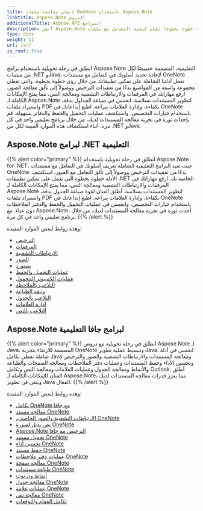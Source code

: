 ```yaml
---
title: إتقان معالجة ملفات OneNote باستخدام Aspose.Note
linktitle: Aspose.Note الدروس
additionalTitle: Aspose API المراجع
description: أتقن Aspose.Note مع البرامج التعليمية خطوة بخطوة! تعلم كيفية التعامل مع ملفات OneNote برمجياً لمعالجة المستندات بكفاءة.
type: docs
weight: 11
url: /ar/
is_root: true
---
```


انطلق في رحلة تحويلية باستخدام برامج Aspose.Note التعليمية، المصممة خصيصًا لكل من منصات .NET وJava، لإعادة تحديد أسلوبك في التعامل مع مستندات OneNote. تعمل أدلتنا الشاملة على تمكين تطبيقاتك من خلال رؤى خطوة بخطوة، والتي تغطي مجموعة واسعة من المواضيع بدءًا من تعقيدات الترخيص ووصولاً إلى تألق معالجة الصور. ارفع مهاراتك في المرفقات والارتباطات التشعبية ومعالجة النص، مما يفتح الإمكانات الكاملة لـ Aspose.Note لتطوير المستندات بسلاسة. انغمس في صياغة الجداول بدقة، واستيراد ملفات PDF بكفاءة، وإدارة العلامات ببراعة. اطبع إبداعاتك في OneNote باستخدام خيارات التخصيص، واستكشف عمليات التحميل والحفظ والدفاتر بسهولة. قم بإحداث ثورة في تجربة معالجة المستندات لديك، من خلال برنامج تعليمي واحد في كل مرة، أثناء استكشاف هذه الموارد القيمة لكل من .NET وJava.

## Aspose.Note لبرامج .NET التعليمية
{{% alert color="primary" %}}
انطلق في رحلة تحويلية باستخدام Aspose.Note for .NET، حيث تعيد البرامج التعليمية الشاملة تعريف أسلوبك في التعامل مع مستندات OneNote. بدءًا من تعقيدات الترخيص ووصولاً إلى تألق التعامل مع الصور، استكشف الأدلة خطوة بخطوة التي تعمل على تمكين تطبيقات .NET الخاصة بك. ارفع مهاراتك في المرفقات والارتباطات التشعبية ومعالجة النص، مما يفتح الإمكانات الكاملة لـ Aspose.Note لتطوير المستندات بسلاسة. أطلق العنان لقوة صياغة الجدول بدقة، واستيراد ملفات PDF بكفاءة، وإدارة العلامات ببراعة. اطبع إبداعاتك في OneNote باستخدام خيارات التخصيص، وانغمس في عمليات التحميل والحفظ والدفتر الملاحظات دون عناء. مع Aspose.Note، أحدث ثورة في تجربة معالجة المستندات لديك، من خلال برنامج تعليمي واحد في كل مرة.
{{% /alert %}}

وهذه روابط لبعض الموارد المفيدة:
 
- [الترخيص](./net/licensing/)
- [المرفقات](./net/attachments/)
- [الارتباطات التشعبية](./net/hyperlinks/)
- [الصور](./net/images/)
- [يستورد](./net/import/)
- [عمليات التحميل والحفظ](./net/loading-and-saving-operations/)
- [عمليات الكمبيوتر المحمول](./net/notebook-operations/)
- [التلاعب بالملاحظة](./net/note-manipulation/)
- [وثيقة الطباعة](./net/printing-document/)
- [التلاعب بالجدول](./net/table-manipulation/)
- [إدارة العلامات](./net/tag-management/)
- [التلاعب بالنص](./net/text-manipulation/)

## Aspose.Note لبرامج جافا التعليمية
{{% alert color="primary" %}}
انطلق في رحلة تحويلية مع دروس Aspose.Note لـ Java، المصممة للارتقاء بتجربة OneNote وتبسيط عملية تطوير Java. انغمس في أدلة شاملة تغطي تكامل Java ومعالجة المستندات والارتباطات التشعبية والصور والترخيص وتحسين الأداء وحفظ المستندات وعمليات دفتر الملاحظات ومعالجة الصفحات والطباعة والأنماط ومعالجة الجدول وعمليات العلامات ومعالجة النص وتكامل Outlook. أطلق العنان للإمكانات الكاملة لـ Aspose.Note، مما يعزز قدرات معالجة المستندات لديك ويتقن فن تطوير Java الفعال. 
{{% /alert %}}

وهذه روابط لبعض الموارد المفيدة:
 
- [تكامل OneNote مع جافا](./java/onenote-java-integration/)
- [معالجة مستند OneNote](./java/onenote-document-manipulation/)
- [الارتباطات التشعبية والصور الخاصة بـ OneNote](./java/onenote-hyperlinks-images/)
- [نص بديل لصورة OneNote](./java/onenote-image-alternative-text/)
- [Aspose.Note الترخيص مع جافا](./java/licensing-java/)
- [تحميل مستند OneNote](./java/onenote-document-loading/)
- [تحسين أداء OneNote](./java/onenote-performance-optimization/)
- [حفظ مستند OneNote](./java/onenote-document-saving/)
- [عمليات دفتر ملاحظات OneNote](./java/onenote-notebook-operations/)
- [معالجة صفحة OneNote](./java/onenote-page-manipulation/)
- [طباعة مستندات OneNote](./java/onenote-printing-documents/)
- [أنماط ون نوت](./java/onenote-styles/)
- [معالجة جدول OneNote](./java/onenote-table-manipulation/)
- [عمليات علامة OneNote](./java/onenote-tag-operations/)
- [معالجة نص OneNote](./java/onenote-text-manipulation/)
- [تكامل المهام والتوقعات](./java/task-and-outlook-integration/)
